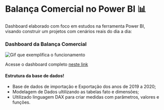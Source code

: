 # Balança Comercial no Power BI 📊

Dashboard elaborado com foco em estudos na ferramenta Power BI, visando construir um projetos com cenários reais do dia a dia:

   ### Dashboard da Balança Comercial 

![Gif que exemplifica o funcionamento](https://github.com/iancaabreu/Portifolio_Power_BI/assets/102169504/189a4eb4-e36c-4d6f-9b35-a0b79d01fef7)



Acesse o dashboard completo [neste link](https://lnkd.in/dx7TsP4h)

#### Estrutura da base de dados!

- Base de dados de importação e Exportação dos anos de 2019 a 2020;
- Modelagem de Dados ultilizando as tabelas fato e dimensões;
- Ultilizado linguagem DAX para criar medidas com parâmetros, valores e funções.
